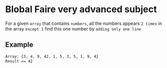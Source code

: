 # Blobal Faire very advanced subject

For a given `array` that contains `numbers`, all the numbers appears `2 times` in the array `except 1` find this one number by `adding only one line`

## Example

```txt
Array: {3, 4, 9, 42, 1, 5, 3, 5, 1, 9, 4}
Result == 42
```
